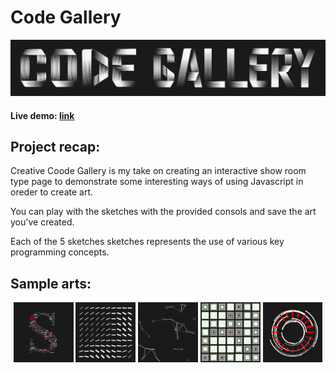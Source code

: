 # Code Gallery

<img alt="logo"  src="./ReadmeFiles/logo.png">

#### Live demo: [link](https://0xleodev.github.io/Code-Gallery/)

## Project recap:

Creative Coode Gallery is my take on creating an interactive show room type page to demonstrate some interesting ways of using Javascript in oreder to create art.

You can play with the sketches with the provided consols and save the art you've created.

Each of the 5 sketches sketches represents the use of various key programming concepts.

## Sample arts:

<p align="center">
<img alt="sample 1"  src="./ReadmeFiles/sample(1).png" width="19%">
<img alt="sample 2"  src="./ReadmeFiles/sample(2).png" width="19%">
<img alt="sample 3"  src="./ReadmeFiles/sample(3).png" width="19%">
<img alt="sample 5"  src="./ReadmeFiles/sample(5).png" width="19%">
<img alt="sample 4"  src="./ReadmeFiles/sample(4).png" width="19%">
</p>
